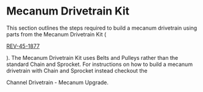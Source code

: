 # Mecanum Drivetrain Kit

This section outlines the steps required to build a mecanum drivetrain using parts from the Mecanum Drivetrain Kit (

[REV-45-1877](https://www.revrobotics.com/rev-45-1877/)

). The Mecanum Drivetrain Kit uses Belts and Pulleys rather than the standard Chain and Sprocket. For instructions on how to build a mecanum drivetrain with Chain and Sprocket instead checkout the

Channel Drivetrain - Mecanum Upgrade.
